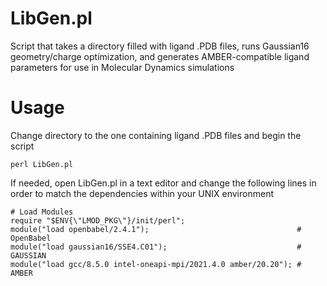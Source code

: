 # LibGen.pl
Script that takes a directory filled with ligand .PDB files, runs Gaussian16 geometry/charge optimization, and generates AMBER-compatible ligand parameters for use in Molecular Dynamics simulations

# Usage
Change directory to the one containing ligand .PDB files and begin the script
```
perl LibGen.pl
```
If needed, open LibGen.pl in a text editor and change the following lines in order to match the dependencies within your UNIX environment
```
# Load Modules
require "$ENV{\"LMOD_PKG\"}/init/perl";
module("load openbabel/2.4.1");                                 # OpenBabel
module("load gaussian16/SSE4.C01");                             # GAUSSIAN
module("load gcc/8.5.0 intel-oneapi-mpi/2021.4.0 amber/20.20"); # AMBER

